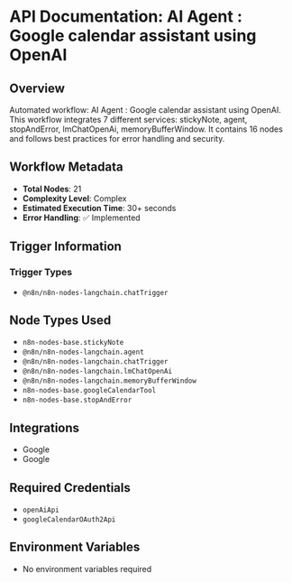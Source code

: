 # API Documentation: AI Agent : Google calendar assistant using OpenAI

## Overview
Automated workflow: AI Agent : Google calendar assistant using OpenAI. This workflow integrates 7 different services: stickyNote, agent, stopAndError, lmChatOpenAi, memoryBufferWindow. It contains 16 nodes and follows best practices for error handling and security.

## Workflow Metadata
- **Total Nodes**: 21
- **Complexity Level**: Complex
- **Estimated Execution Time**: 30+ seconds
- **Error Handling**: ✅ Implemented

## Trigger Information
### Trigger Types
- `@n8n/n8n-nodes-langchain.chatTrigger`

## Node Types Used
- `n8n-nodes-base.stickyNote`
- `@n8n/n8n-nodes-langchain.agent`
- `@n8n/n8n-nodes-langchain.chatTrigger`
- `@n8n/n8n-nodes-langchain.lmChatOpenAi`
- `@n8n/n8n-nodes-langchain.memoryBufferWindow`
- `n8n-nodes-base.googleCalendarTool`
- `n8n-nodes-base.stopAndError`

## Integrations
- Google
- Google

## Required Credentials
- `openAiApi`
- `googleCalendarOAuth2Api`

## Environment Variables
- No environment variables required
